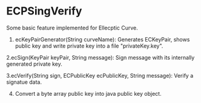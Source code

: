 # ECPSingVerify
Some basic feature implemented for Ellecptic Curve.

1. ecKeyPairGenerator(String curveName): Generates ECKeyPair, shows public key and write private key
   into a file "privateKey.key".

2.ecSign(KeyPair keyPair, String message): Sign message with its internally generated private key.

3.ecVerify(String sign, ECPublicKey ecPublicKey, String message): Verify a signatue data.

4. Convert a byte array public key into java public key object.
